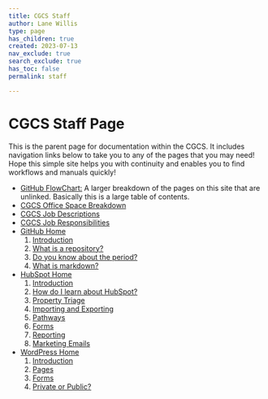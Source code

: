 ```yaml
---
title: CGCS Staff
author: Lane Willis
type: page
has_children: true
created: 2023-07-13
nav_exclude: true
search_exclude: true
has_toc: false
permalink: staff

---
```


# CGCS Staff Page

This is the parent page for documentation within the CGCS. It includes navigation links below to take you to any of the pages that you may need! Hope this simple site helps you with continuity and enables you to find workflows and manuals quickly!

* [GitHub FlowChart:](/cgcs-staff-information/github-flowchart.html) A larger breakdown of the pages on this site that are unlinked. Basically this is a large table of contents.
* [CGCS Office Space Breakdown](/cgcs-staff-information/cgcs-space-breakdown.html)
* [CGCS Job Descriptions](/cgcs-staff-information/cgcs-job-descriptions.html)
* [CGCS Job Responsibilities](/cgcs-staff-information/cgcs-job-responsibilities.html)
* [GitHub Home](/cgcs-staff-information/github/github.html)
  1. [Introduction](/cgcs-staff-information/github/github-introduction.html)
  2. [What is a repository?](/cgcs-staff-information/github/github-repository.html)
  3. [Do you know about the period?](/cgcs-staff-information/github/github-dev.html)
  4. [What is markdown?]((/cgcs-staff-information/github/what-is-markdown.html))
* [HubSpot Home](/cgcs-staff-information/hubspot/hubspot.html)
  1. [Introduction](/cgcs-staff-information/hubspot/hubspot-introduction.html)
  2. [How do I learn about HubSpot?](/cgcs-staff-information/hubspot/hubspot-help.html)
  3. [Property Triage](/cgcs-staff-information/hubspot/property-triage.html)
  4. [Importing and Exporting](/cgcs-staff-information/hubspot/import-export-hubspot.html)
  5. [Pathways](/cgcs-staff-information/hubspot/hubspot-pathways.html)
  6. [Forms](/cgcs-staff-information/hubspot/forms-hubspot.html)
  7. [Reporting](/cgcs-staff-information/hubspot/reporting-hubspot.html)
  8. [Marketing Emails](/cgcs-staff-information/hubspot/marketing-emails-hubspot.html)
* [WordPress Home](/cgcs-staff-information/wordpress/wordpress.html)
  1. [Introduction](/cgcs-staff-information/wordpress/wordpress-introduction.html)
  2. [Pages](/cgcs-staff-information/wordpress/wordpress-pages.html)
  3. [Forms](/cgcs-staff-information/wordpress/wordpress-forms.html)
  4. [Private or Public?](/cgcs-staff-information/wordpress/wp-private-or-public.html)